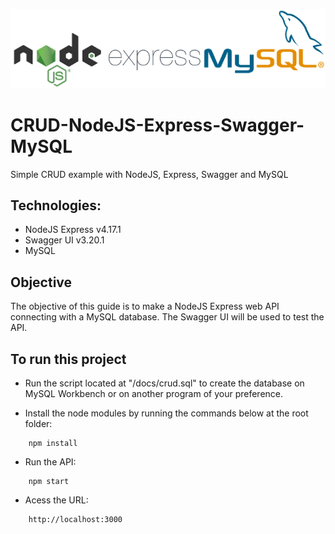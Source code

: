 ![Alt Text](./app/assets/readme.png)

# CRUD-NodeJS-Express-Swagger-MySQL

Simple CRUD example with NodeJS, Express, Swagger and MySQL

## Technologies:

- NodeJS Express v4.17.1
- Swagger UI v3.20.1
- MySQL

## Objective

The objective of this guide is to make a NodeJS Express web API connecting with a MySQL database. The Swagger UI will be used to test the API.

## To run this project

- Run the script located at "/docs/crud.sql" to create the database on MySQL Workbench or on another program of your preference.

- Install the node modules by running the commands below at the root folder:

```batch
    npm install
```

- Run the API:

```batch
    npm start
```

- Acess the URL:

```batch
    http://localhost:3000
```
